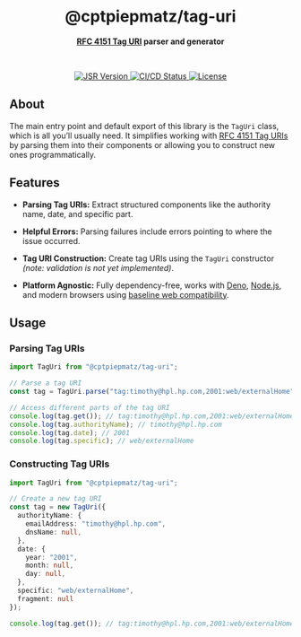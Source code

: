 <h1 align="center">@cptpiepmatz/tag-uri</h1>
<p align="center">
  <b>
    <a href="https://taguri.org">RFC 4151 Tag URI</a> 
    parser and generator
  </b>
</p>

<br>

<p align="center">
  <a href="https://jsr.io/@cptpiepmatz/tag-uri">
    <img alt="JSR Version" src="https://jsr.io/badges/@cptpiepmatz/tag-uri?style=for-the-badge"/>
  </a>
  <a href="https://github.com/cptpiepmatz/tag-uri/actions">
    <img alt="CI/CD Status" src="https://img.shields.io/github/actions/workflow/status/cptpiepmatz/tag-uri/cicd.yml?style=for-the-badge&logo=github&label=ci%2Fcd
    ">
  </a>
  <a href="https://github.com/cptpiepmatz/tag-uri/blob/main/LICENSE">
    <img alt="License" src="https://img.shields.io/github/license/cptpiepmatz/tag-uri?style=for-the-badge"/>  
  </a>
</p>

## About
The main entry point and default export of this library is the `TagUri` class, 
which is all you’ll usually need. 
It simplifies working with [RFC 4151 Tag URIs](https://taguri.org) by parsing 
them into their components or allowing you to construct new ones 
programmatically.

## Features
- **Parsing Tag URIs:** 
  Extract structured components like the authority name, date, and specific part.

- **Helpful Errors:** 
  Parsing failures include errors pointing to where the issue occurred.

- **Tag URI Construction:**
  Create tag URIs using the `TagUri` constructor 
  *(note: validation is not yet implemented)*.

- **Platform Agnostic:**
  Fully dependency-free, works with [Deno](https://deno.com), 
  [Node.js](https://nodejs.org), and modern browsers using 
  [baseline web compatibility](https://developer.mozilla.org/en-US/docs/Glossary/Baseline/Compatibility).

## Usage
### Parsing Tag URIs
```ts
import TagUri from "@cptpiepmatz/tag-uri";

// Parse a tag URI
const tag = TagUri.parse("tag:timothy@hpl.hp.com,2001:web/externalHome");

// Access different parts of the tag URI
console.log(tag.get()); // tag:timothy@hpl.hp.com,2001:web/externalHome
console.log(tag.authorityName); // timothy@hpl.hp.com
console.log(tag.date); // 2001
console.log(tag.specific); // web/externalHome
```

### Constructing Tag URIs
```ts
import TagUri from "@cptpiepmatz/tag-uri";

// Create a new tag URI
const tag = new TagUri({
  authorityName: {
    emailAddress: "timothy@hpl.hp.com",
    dnsName: null,
  },
  date: {
    year: "2001",
    month: null,
    day: null,
  },
  specific: "web/externalHome",
  fragment: null 
});

console.log(tag.get()); // tag:timothy@hpl.hp.com,2001:web/externalHome
```
